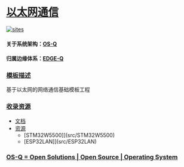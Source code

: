 ﻿# [以太网通信](https://github.com/OS-Q/W25) 

[![sites](http://182.61.61.133/link/resources/OSQ.png)](http://www.OS-Q.com)

#### 关于系统架构：[OS-Q](https://github.com/OS-Q)
#### 归属边缘体系：[EDGE-Q](https://github.com/EDGE-Q)

### [模板描述](https://github.com/OS-Q/W25/wiki) 

基于以太网的网络通信基础模板工程

### [收录资源](https://github.com/OS-Q/W25) 

* [文档](docs/)
* [资源](src/)
    * [STM32W5500]](src/STM32W5500)
    * [ESP32LAN]](src/ESP32LAN)

### [OS-Q = Open Solutions | Open Source |  Operating System ](http://www.OS-Q.com)
